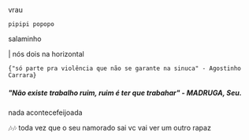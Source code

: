 vrau

`pipipi popopo`

salaminho

| nós dois na horizontal

`{"só parte pra violência que não se garante na sinuca" - Agostinho Carrara}`

##### "Não existe trabalho ruim, ruim é ter que trabahar" - MADRUGA, Seu.

nada acontecefeijoada

🎶️🎶️ toda vez que o seu namorado sai vc vai ver um outro rapaz